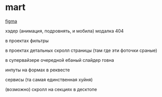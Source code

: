 # mart

[figma](https://www.figma.com/file/zPjRIRuyxjb9N8JK9WGanl?node-id=135:818&t=XzRtYavg7A2G2Olc-1&locale=en&type=design)

хэдер (анимация, подровнять, и мобила)
модалка
404

в проектах фильтры

в проектах детальных скролл страницы (там где эти фоточки сраные)

в супервайзере  очередной ебаный слайдер говна

инпуты на формах в реквесте

сервисы (та самая единственная хуйня)

(возможно) скролл на секциях в десктопе
